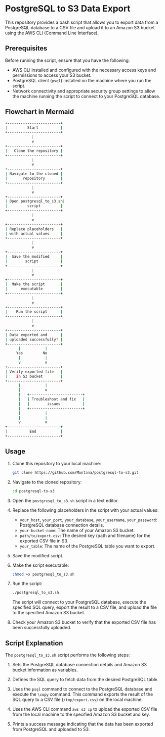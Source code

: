 # PostgreSQL to S3 Data Export

This repository provides a bash script that allows you to export data from a PostgreSQL database to a CSV file and upload it to an Amazon S3 bucket using the AWS CLI (Command Line Interface).

## Prerequisites

Before running the script, ensure that you have the following:

- AWS CLI installed and configured with the necessary access keys and permissions to access your S3 bucket.
- PostgreSQL client (`psql`) installed on the machine where you run the script.
- Network connectivity and appropriate security group settings to allow the machine running the script to connect to your PostgreSQL database.

## Flowchart in Mermaid

```bash
+------------------------+
|         Start          |
+------------------------+
            |
            v
+------------------------+
|   Clone the repository |
+------------------------+
            |
            v
+------------------------+
| Navigate to the cloned |
|       repository       |
+------------------------+
            |
            v
+------------------------+
| Open postgresql_to_s3.sh|
|         script         |
+------------------------+
            |
            v
+------------------------+
| Replace placeholders   |
| with actual values     |
+------------------------+
            |
            v
+------------------------+
|  Save the modified     |
|        script          |
+------------------------+
            |
            v
+------------------------+
|  Make the script       |
|      executable        |
+------------------------+
            |
            v
+------------------------+
|    Run the script      |
+------------------------+
            |
            v
+------------------------+
| Data exported and      |
| uploaded successfully? |
+------------------------+
      |           |
     Yes         No
      |           |
      v           v
+------------------------+
| Verify exported file   |
|    in S3 bucket        |
+------------------------+
      |           |
      |           v
      |   +------------------------+
      |   | Troubleshoot and fix   |
      |   |        issues          |
      |   +------------------------+
      |           |
      |           |
      v           v
+------------------------+
|          End           |
+------------------------+
```

## Usage

1. Clone this repository to your local machine:

   ```bash
   git clone https://github.com/Montana/postgresql-to-s3.git
   ```

2. Navigate to the cloned repository:

   ```bash
   cd postgresql-to-s3
   ```

3. Open the `postgresql_to_s3.sh` script in a text editor.

4. Replace the following placeholders in the script with your actual values:
   - `your_host`, `your_port`, `your_database`, `your_username`, `your_password`: PostgreSQL database connection details.
   - `your-bucket-name`: The name of your Amazon S3 bucket.
   - `path/to/export.csv`: The desired key (path and filename) for the exported CSV file in S3.
   - `your_table`: The name of the PostgreSQL table you want to export.

5. Save the modified script.

6. Make the script executable:

   ```bash
   chmod +x postgresql_to_s3.sh
   ```

7. Run the script:

   ```bash
   ./postgresql_to_s3.sh
   ```

   The script will connect to your PostgreSQL database, execute the specified SQL query, export the result to a CSV file, and upload the file to the specified Amazon S3 bucket.

8. Check your Amazon S3 bucket to verify that the exported CSV file has been successfully uploaded.

## Script Explanation

The `postgresql_to_s3.sh` script performs the following steps:

1. Sets the PostgreSQL database connection details and Amazon S3 bucket information as variables.

2. Defines the SQL query to fetch data from the desired PostgreSQL table.

3. Uses the `psql` command to connect to the PostgreSQL database and execute the `\copy` command. This command exports the result of the SQL query to a CSV file (`/tmp/export.csv`) on the local machine.

4. Uses the AWS CLI command `aws s3 cp` to upload the exported CSV file from the local machine to the specified Amazon S3 bucket and key.

5. Prints a success message indicating that the data has been exported from PostgreSQL and uploaded to S3.
